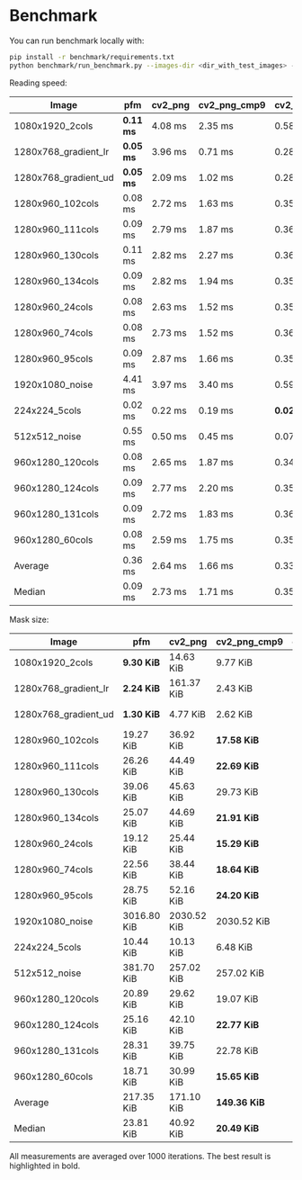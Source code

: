 Benchmark
=========

You can run benchmark locally with:

```bash
pip install -r benchmark/requirements.txt
python benchmark/run_benchmark.py --images-dir <dir_with_test_images> --n-iterations 1000
```

Reading speed:

| Image | pfm | cv2_png | cv2_png_cmp9 | cv2_bmp | npz | npy | qoi |
| --- | --- | --- | --- | --- | --- | --- | --- |
| 1080x1920_2cols | **0.11 ms** | 4.08 ms | 2.35 ms | 0.58 ms | 0.98 ms | 0.11 ms | 1.20 ms | 
| 1280x768_gradient_lr | **0.05 ms** | 3.96 ms | 0.71 ms | 0.28 ms | 0.31 ms | 0.06 ms | 1.45 ms | 
| 1280x768_gradient_ud | **0.05 ms** | 2.09 ms | 1.02 ms | 0.28 ms | 0.45 ms | 0.06 ms | 0.55 ms | 
| 1280x960_102cols | 0.08 ms | 2.72 ms | 1.63 ms | 0.35 ms | 0.72 ms | **0.07 ms** | 0.78 ms | 
| 1280x960_111cols | 0.09 ms | 2.79 ms | 1.87 ms | 0.36 ms | 0.78 ms | **0.07 ms** | 0.83 ms | 
| 1280x960_130cols | 0.11 ms | 2.82 ms | 2.27 ms | 0.36 ms | 0.77 ms | **0.08 ms** | 0.83 ms | 
| 1280x960_134cols | 0.09 ms | 2.82 ms | 1.94 ms | 0.35 ms | 0.74 ms | **0.07 ms** | 0.82 ms | 
| 1280x960_24cols | 0.08 ms | 2.63 ms | 1.52 ms | 0.35 ms | 0.66 ms | **0.07 ms** | 0.78 ms | 
| 1280x960_74cols | 0.08 ms | 2.73 ms | 1.52 ms | 0.36 ms | 0.65 ms | **0.07 ms** | 0.80 ms | 
| 1280x960_95cols | 0.09 ms | 2.87 ms | 1.66 ms | 0.35 ms | 0.70 ms | **0.08 ms** | 0.84 ms | 
| 1920x1080_noise | 4.41 ms | 3.97 ms | 3.40 ms | 0.59 ms | 0.70 ms | **0.11 ms** | 8.38 ms | 
| 224x224_5cols | 0.02 ms | 0.22 ms | 0.19 ms | **0.02 ms** | 0.14 ms | 0.03 ms | 0.09 ms | 
| 512x512_noise | 0.55 ms | 0.50 ms | 0.45 ms | 0.07 ms | 0.21 ms | **0.03 ms** | 1.03 ms | 
| 960x1280_120cols | 0.08 ms | 2.65 ms | 1.87 ms | 0.34 ms | 0.73 ms | **0.08 ms** | 0.75 ms | 
| 960x1280_124cols | 0.09 ms | 2.77 ms | 2.20 ms | 0.35 ms | 0.74 ms | **0.08 ms** | 0.80 ms | 
| 960x1280_131cols | 0.09 ms | 2.72 ms | 1.83 ms | 0.36 ms | 0.79 ms | **0.07 ms** | 0.78 ms | 
| 960x1280_60cols | 0.08 ms | 2.59 ms | 1.75 ms | 0.35 ms | 0.69 ms | **0.08 ms** | 0.76 ms | 
| Average | 0.36 ms | 2.64 ms | 1.66 ms | 0.33 ms | 0.63 ms | **0.07 ms** | 1.26 ms | 
| Median | 0.09 ms | 2.73 ms | 1.71 ms | 0.35 ms | 0.70 ms | **0.07 ms** | 0.81 ms | 

Mask size:

| Image | pfm | cv2_png | cv2_png_cmp9 | cv2_bmp | npz | npy | qoi |
| --- | --- | --- | --- | --- | --- | --- | --- |
| 1080x1920_2cols | **9.30 KiB** | 14.63 KiB | 9.77 KiB | 2026.05 KiB | 14.68 KiB | 2025.12 KiB | 40.03 KiB | 
| 1280x768_gradient_lr | **2.24 KiB** | 161.37 KiB | 2.43 KiB | 961.05 KiB | 5.75 KiB | 960.12 KiB | 638.77 KiB | 
| 1280x768_gradient_ud | **1.30 KiB** | 4.77 KiB | 2.62 KiB | 961.05 KiB | 1.73 KiB | 960.12 KiB | 15.77 KiB | 
| 1280x960_102cols | 19.27 KiB | 36.92 KiB | **17.58 KiB** | 1201.05 KiB | 19.42 KiB | 1200.12 KiB | 50.62 KiB | 
| 1280x960_111cols | 26.26 KiB | 44.49 KiB | **22.69 KiB** | 1201.05 KiB | 23.24 KiB | 1200.12 KiB | 57.36 KiB | 
| 1280x960_130cols | 39.06 KiB | 45.63 KiB | 29.73 KiB | 1201.05 KiB | **26.64 KiB** | 1200.12 KiB | 57.88 KiB | 
| 1280x960_134cols | 25.07 KiB | 44.69 KiB | **21.91 KiB** | 1201.05 KiB | 22.08 KiB | 1200.12 KiB | 56.17 KiB | 
| 1280x960_24cols | 19.12 KiB | 25.44 KiB | **15.29 KiB** | 1201.05 KiB | 16.70 KiB | 1200.12 KiB | 41.24 KiB | 
| 1280x960_74cols | 22.56 KiB | 38.44 KiB | **18.64 KiB** | 1201.05 KiB | 20.02 KiB | 1200.12 KiB | 50.31 KiB | 
| 1280x960_95cols | 28.75 KiB | 52.16 KiB | **24.20 KiB** | 1201.05 KiB | 24.49 KiB | 1200.12 KiB | 64.41 KiB | 
| 1920x1080_noise | 3016.80 KiB | 2030.52 KiB | 2030.52 KiB | 2026.05 KiB | 2025.86 KiB | **2025.12 KiB** | 6384.99 KiB | 
| 224x224_5cols | 10.44 KiB | 10.13 KiB | 6.48 KiB | 50.05 KiB | **6.12 KiB** | 49.12 KiB | 14.99 KiB | 
| 512x512_noise | 381.70 KiB | 257.02 KiB | 257.02 KiB | 257.05 KiB | 256.32 KiB | **256.12 KiB** | 807.09 KiB | 
| 960x1280_120cols | 20.89 KiB | 29.62 KiB | 19.07 KiB | 1201.05 KiB | **18.37 KiB** | 1200.12 KiB | 42.09 KiB | 
| 960x1280_124cols | 25.16 KiB | 42.10 KiB | **22.77 KiB** | 1201.05 KiB | 23.00 KiB | 1200.12 KiB | 54.16 KiB | 
| 960x1280_131cols | 28.31 KiB | 39.75 KiB | 22.78 KiB | 1201.05 KiB | **21.62 KiB** | 1200.12 KiB | 50.42 KiB | 
| 960x1280_60cols | 18.71 KiB | 30.99 KiB | **15.65 KiB** | 1201.05 KiB | 19.18 KiB | 1200.12 KiB | 43.75 KiB | 
| Average | 217.35 KiB | 171.10 KiB | **149.36 KiB** | 1146.64 KiB | 149.72 KiB | 1145.71 KiB | 498.24 KiB | 
| Median | 23.81 KiB | 40.92 KiB | **20.49 KiB** | 1201.05 KiB | 20.82 KiB | 1200.12 KiB | 52.39 KiB | 

All measurements are averaged over 1000 iterations. The best result is highlighted in bold.
